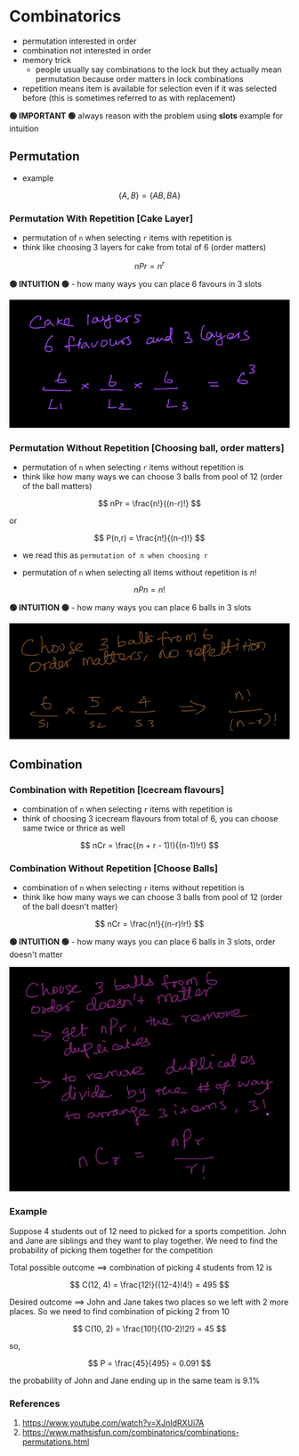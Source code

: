 
# Combinatorics

* permutation interested in order
* combination not interested in order
* memory trick
  * people usually say combinations to the lock but they actually mean permutation because order matters in lock combinations
* repetition means item is available for selection even if it was selected before (this is sometimes referred to as with replacement)

**🟢 IMPORTANT 🟢** always reason with the problem using **slots** example for intuition

## Permutation

* example

$$
\{A,B\} = \{AB,BA\}
$$

### Permutation With Repetition [Cake Layer]

* permutation of `n` when selecting `r` items with repetition is
* think like choosing 3 layers for cake from total of 6 (order matters)

$$
nPr = n^r
$$

**🟢 INTUITION 🟢** - how many ways you can place 6 favours in 3 slots

![Image](img/01.Basics-2104140424.png)

### Permutation Without Repetition [Choosing ball, order matters]

* permutation of `n` when selecting `r` items without repetition is
* think like how many ways we can choose 3 balls from pool of 12 (order of the ball matters)

$$
nPr = \frac{n!}{(n-r)!}
$$

or

$$
P(n,r) = \frac{n!}{(n-r)!}
$$

* we read this as `permutation of n when choosing r`

* permutation of `n` when selecting all items without repetition is $n!$

$$
nPn = n!
$$

**🟢 INTUITION 🟢** - how many ways you can place 6 balls in 3 slots

![Image](img/01.Basics-2104141221.png)

## Combination

### Combination with Repetition [Icecream flavours]

* combination of `n` when selecting `r` items with repetition is
* think of choosing 3 icecream flavours from total of 6, you can choose same twice or thrice as well

$$
nCr = \frac{(n + r - 1)!}{(n-1)!r!}
$$

### Combination Without Repetition [Choose Balls]

* combination of `n` when selecting `r` items without repetition is
* think like how many ways we can choose 3 balls from pool of 12 (order of the ball doesn't matter)

$$
nCr = \frac{n!}{(n-r)!r!}
$$

**🟢 INTUITION 🟢** - how many ways you can place 6 balls in 3 slots, order doesn't matter

![Image](img/01.Basics-2104141910.png)

### Example

Suppose 4 students out of 12 need to picked for a sports competition. John and Jane are siblings and they want to play together. We need to find the probability of picking them together for the competition

Total possible outcome $\implies$ combination of picking 4 students from 12 is

$$
C(12, 4) = \frac{12!}{(12-4)!4!} = 495
$$

Desired outcome $\implies$ John and Jane takes two places so we left with 2 more places. So we need to find combination of picking 2 from 10

$$
C(10, 2) = \frac{10!}{(10-2)!2!} = 45
$$

so,

$$
    P = \frac{45}{495} = 0.091
$$

the probability of John and Jane ending up in the same team is 9.1%

### References

1. <https://www.youtube.com/watch?v=XJnIdRXUi7A>
2. <https://www.mathsisfun.com/combinatorics/combinations-permutations.html>
